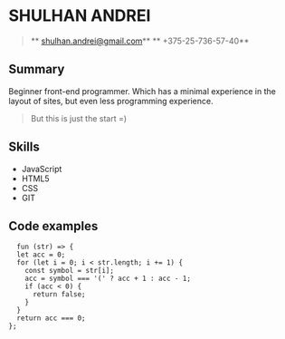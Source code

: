 
# SHULHAN ANDREI

>** shulhan.andrei@gmail.com**
>** +375-25-736-57-40**   

## Summary


Beginner front-end programmer. Which has a minimal experience in the layout of sites, but even less programming experience.
> But this is just the start =)

## Skills
- JavaScript
- HTML5
- CSS
- GIT

## Code examples
      fun (str) => {
      let acc = 0;
      for (let i = 0; i < str.length; i += 1) {
        const symbol = str[i];
        acc = symbol === '(' ? acc + 1 : acc - 1;
        if (acc < 0) {
          return false;
        }
      }
      return acc === 0;
    };
